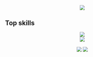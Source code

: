 <h1 align="center">
  <img src="https://readme-typing-svg.demolab.com?font=Fira+Code&weight=600&size=24&pause=1000&color=26B13A&center=true&vCenter=true&random=false&width=435&lines=Hey+there%2C+I'm+Rubens" />
</h1>
<h2>Top skills</h1>
<div align="center">
    <img src="https://skillicons.dev/icons?i=php,python,javascript,typescript,cs,mysql,sqlite,postgresql" /><br>
    <img src="https://skillicons.dev/icons?i=laravel,django,react,nextjs,nodejs,express,dotnet,bootstrap,tailwind,html,css,vscode,github,git,docker" />
</div>
<br />
<div align="center">
      <img src="https://github-readme-stats.vercel.app/api?username=Rubens1&show_icons=true&theme=dark" />
      <img src="https://github-readme-stats.vercel.app/api/top-langs/?username=Rubens1&hide_progress=true&hide=css,less,scss,html&theme=dark" />
</div>
